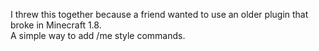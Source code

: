 I threw this together because a friend wanted to use an older plugin that broke in Minecraft 1.8.  
A simple way to add /me style commands.
